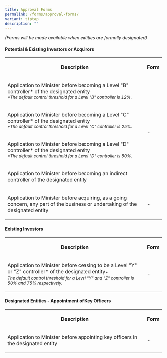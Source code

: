```yaml
---
title: Approval Forms
permalink: /forms/approval-forms/
variant: tiptap
description: ""
---
```

<p><em>(Forms will be made available when entities are formally designated)</em>
</p>
<h4><strong>Potential &amp; Existing Investors or Acquirors</strong></h4>
<table>
<tbody>
<tr>
<th rowspan="1" colspan="1">
<p>Description</p>
</th>
<th rowspan="1" colspan="1">
<p>Form</p>
</th>
</tr>
<tr>
<td rowspan="1" colspan="1">
<p>Application to Minister before becoming a Level "B" controller* of the
designated entity
<br><em><sub>*The default control threshold for a Level "B" controller is 12%.</sub></em>
</p>
</td>
<td rowspan="4" colspan="1">
<p>-</p>
</td>
</tr>
<tr>
<td rowspan="1" colspan="1">
<p>Application to Minister before becoming a Level "C" controller* of the
designated entity
<br><em><sub>*The default control threshold for a Level "C" controller is 25%.</sub></em>
</p>
</td>
</tr>
<tr>
<td rowspan="1" colspan="1">
<p>Application to Minister before becoming a Level "D" controller* of the
designated entity
<br><em><sub>*The default control threshold for a Level "D" controller is 50%.</sub></em>
</p>
</td>
</tr>
<tr>
<td rowspan="1" colspan="1">
<p>Application to Minister before becoming an indirect controller of the
designated entity</p>
</td>
</tr>
<tr>
<td rowspan="1" colspan="1">
<p>Application to Minister before acquiring, as a going concern, any part
of the business or undertaking of the designated entity</p>
</td>
<td rowspan="1" colspan="1">
<p>-</p>
</td>
</tr>
</tbody>
</table>
<h4><strong>Existing Investors</strong></h4>
<table>
<tbody>
<tr>
<th rowspan="1" colspan="1">
<p>Description</p>
</th>
<th rowspan="1" colspan="1">
<p>Form</p>
</th>
</tr>
<tr>
<td rowspan="1" colspan="1">
<p>Application to Minister before ceasing to be a Level "Y" or "Z" controller*
of the designated entity<em><sub>*</sub></em> 
<br><em><sub>The default control threshold for a Level "Y" and "Z" controller is 50% and 75% respectively.</sub></em>
</p>
</td>
<td rowspan="1" colspan="1">
<p>-</p>
</td>
</tr>
</tbody>
</table>
<h4><strong>Designated Entities - Appointment of Key Officers</strong></h4>
<table>
<tbody>
<tr>
<th rowspan="1" colspan="1">
<p>Description</p>
</th>
<th rowspan="1" colspan="1">
<p>Form</p>
</th>
</tr>
<tr>
<td rowspan="1" colspan="1">
<p>Application to Minister before appointing key officers in the designated
entity</p>
</td>
<td rowspan="1" colspan="1">
<p>-</p>
</td>
</tr>
</tbody>
</table>
<p></p>
<p></p>